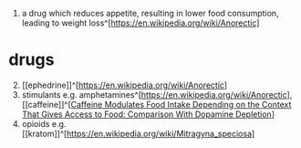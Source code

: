 1. a drug which reduces appetite, resulting in lower food consumption, leading to weight loss^[https://en.wikipedia.org/wiki/Anorectic]

# drugs
2. [[ephedrine]]^[https://en.wikipedia.org/wiki/Anorectic]
3. stimulants e.g. amphetamines^[https://en.wikipedia.org/wiki/Anorectic], [[caffeine]]^[[Caffeine Modulates Food Intake Depending on the Context That Gives Access to Food: Comparison With Dopamine Depletion](https://www.frontiersin.org/journals/psychiatry/articles/10.3389/fpsyt.2018.00411/full)]
4. opioids e.g. [[kratom]]^[https://en.wikipedia.org/wiki/Mitragyna_speciosa]